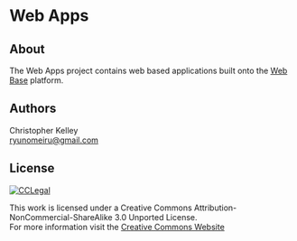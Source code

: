 Web Apps
==========

About
----------
The Web Apps project contains web based applications built onto the [Web Base] platform. 

Authors
--- 
Christopher Kelley<br/>
[ryunomeiru@gmail.com]

License
----------
[![CCLegal](http://i.creativecommons.org/l/by-nc-sa/3.0/88x31.png "CC BY-NC-SA Legal Code")](http://creativecommons.org/licenses/by-nc-sa/3.0/legalcode "Creative Commons Attribution-NnCommercial-ShareAlike Legal Code")

This work is licensed under a Creative Commons Attribution-NonCommercial-ShareAlike 3.0 Unported License.<br/>
For more information visit the [Creative Commons Website]

[Creative Commons Website]:http://creativecommons.org/choose/ "Creative Commons Website"

[ryunomeiru@gmail.com]:(mailto:ryunomeiru@gmail.com)

[Web Base]:https://github.com/Ryu-chan/Web-Base
